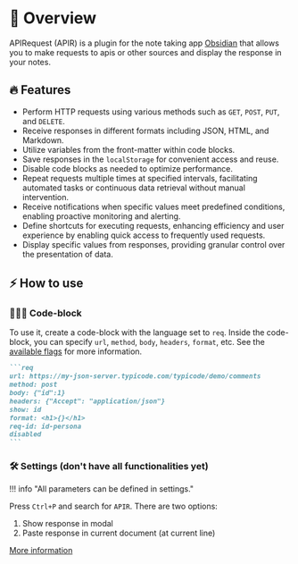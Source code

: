 # 🔎 Overview

APIRequest (APIR) is a plugin for the note taking app [Obsidian](https://obsidian.md/) that allows you to make requests to apis or other sources and display the response in your notes.

## 🔥 Features

- Perform HTTP requests using various methods such as `GET`, `POST`, `PUT`, and `DELETE`.
- Receive responses in different formats including JSON, HTML, and Markdown.
- Utilize variables from the front-matter within code blocks.
- Save responses in the `localStorage` for convenient access and reuse.
- Disable code blocks as needed to optimize performance.
- Repeat requests multiple times at specified intervals, facilitating automated tasks or continuous data retrieval without manual intervention.
- Receive notifications when specific values meet predefined conditions, enabling proactive monitoring and alerting.
- Define shortcuts for executing requests, enhancing efficiency and user experience by enabling quick access to frequently used requests.
- Display specific values from responses, providing granular control over the presentation of data.

## ⚡ How to use

### 👨🏻‍💻 Code-block

To use it, create a code-block with the language set to `req`. Inside the code-block, you can specify `url`, `method`, `body`, `headers`, `format`, etc. See the [available flags](codeblocks.md#flags) for more information.

~~~markdown
```req
url: https://my-json-server.typicode.com/typicode/demo/comments
method: post
body: {"id":1}
headers: {"Accept": "application/json"}
show: id
format: <h1>{}</h1>
req-id: id-persona
disabled
```
~~~

### 🛠️ Settings (don't have all functionalities yet)

!!! info "All parameters can be defined in settings."

Press `Ctrl+P` and search for `APIR`. There are two options:

1. Show response in modal
2. Paste response in current document (at current line)

[More information](settings.md)

